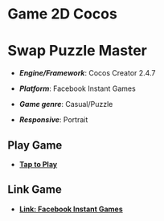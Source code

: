 # Game 2D Cocos

# Swap Puzzle Master

- **_Engine/Framework_**: Cocos Creator 2.4.7

- **_Platform_**: Facebook Instant Games

- **_Game genre_**: Casual/Puzzle

- **_Responsive_**: Portrait

## Play Game

- [**Tap to Play**](https://kidcry0x.github.io/Swap-Puzzle-Master/)

## Link Game

- [**Link: Facebook Instant Games**](https://www.facebook.com/gaming/play/1047869355964641/)
